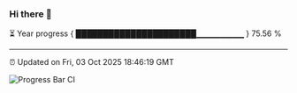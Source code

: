 ### Hi there 👋

⏳ Year progress { ██████████████████████▁▁▁▁▁▁▁▁ } 75.56 %

---

⏰ Updated on Fri, 03 Oct 2025 18:46:19 GMT

![Progress Bar CI](https://github.com/IshwaranRudhara/GIT-ACTION/workflows/Progress%20Bar%20CI/badge.svg)
